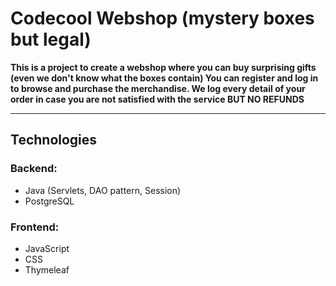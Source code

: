 # Codecool Webshop (mystery boxes but legal)

**This is a project to create a webshop where you can buy surprising gifts (even we don't know what the boxes contain)
You can register and log in to browse and purchase the merchandise. We log every detail of your order in case you are not satisfied with the service
BUT NO REFUNDS**

---

## Technologies

### Backend: 
  - Java (Servlets, DAO pattern, Session)
  - PostgreSQL
 
### Frontend:
  - JavaScript
  - CSS
  - Thymeleaf
